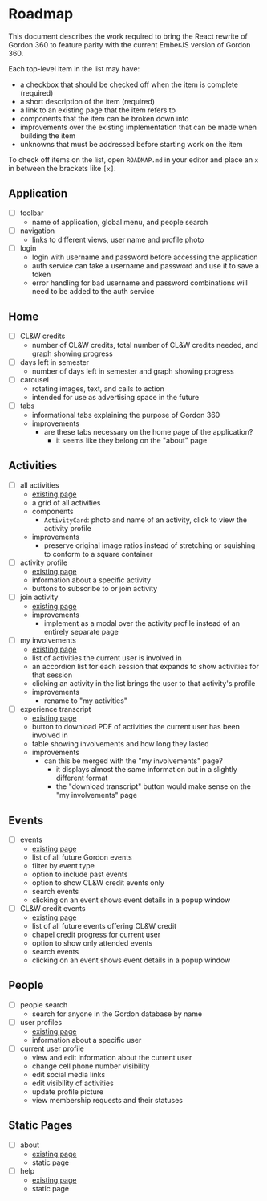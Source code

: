 # Roadmap

This document describes the work required to bring the React rewrite of Gordon 360 to feature parity with the current EmberJS version of Gordon 360.

Each top-level item in the list may have:

- a checkbox that should be checked off when the item is complete (required)
- a short description of the item (required)
- a link to an existing page that the item refers to
- components that the item can be broken down into
- improvements over the existing implementation that can be made when building the item
- unknowns that must be addressed before starting work on the item

To check off items on the list, open `ROADMAP.md` in your editor and place an `x` in between the brackets like `[x]`.

## Application

- [ ] toolbar
  - name of application, global menu, and people search
- [ ] navigation
  - links to different views, user name and profile photo
- [ ] login
  - login with username and password before accessing the application
  - auth service can take a username and password and use it to save a token
  - error handling for bad username and password combinations will need to be added to the auth service

## Home

- [ ] CL&W credits
  - number of CL&W credits, total number of CL&W credits needed, and graph showing progress
- [ ] days left in semester
  - number of days left in semester and graph showing progress
- [ ] carousel
  - rotating images, text, and calls to action
  - intended for use as advertising space in the future
- [ ] tabs
  - informational tabs explaining the purpose of Gordon 360
  - improvements
    - are these tabs necessary on the home page of the application?
      - it seems like they belong on the "about" page

## Activities

- [ ] all activities
  - [existing page](https://360.gordon.edu/#/all-activities)
  - a grid of all activities
  - components
    - `ActivityCard`: photo and name of an activity, click to view the activity profile
  - improvements
    - preserve original image ratios instead of stretching or squishing to conform to a square container
- [ ] activity profile
  - [existing page](https://360.gordon.edu/#/specific-activity/201709/AJMISS)
  - information about a specific activity
  - buttons to subscribe to or join activity
- [ ] join activity
  - [existing page](https://360.gordon.edu/#/add-membership/201709/AJG)
  - improvements
    - implement as a modal over the activity profile instead of an entirely separate page
- [ ] my involvements
  - [existing page](https://360.gordon.edu/#/my-involvements)
  - list of activities the current user is involved in
  - an accordion list for each session that expands to show activities for that session
  - clicking an activity in the list brings the user to that activity's profile
  - improvements
    - rename to "my activities"
- [ ] experience transcript
  - [existing page](https://360.gordon.edu/#/transcript)
  - button to download PDF of activities the current user has been involved in
  - table showing involvements and how long they lasted
  - improvements
    - can this be merged with the "my involvements" page?
      - it displays almost the same information but in a slightly different format
      - the "download transcript" button would make sense on the "my involvements" page

## Events

- [ ] events
  - [existing page](https://360.gordon.edu/#/all-events)
  - list of all future Gordon events
  - filter by event type
  - option to include past events
  - option to show CL&W credit events only
  - search events
  - clicking on an event shows event details in a popup window
- [ ] CL&W credit events
  - [existing page](https://360.gordon.edu/#/chapel-credits)
  - list of all future events offering CL&W credit
  - chapel credit progress for current user
  - option to show only attended events
  - search events
  - clicking on an event shows event details in a popup window

## People

- [ ] people search
  - search for anyone in the Gordon database by name
- [ ] user profiles
  - [existing page](https://360.gordon.edu/#/profile/henry.hao)
  - information about a specific user
- [ ] current user profile
  - view and edit information about the current user
  - change cell phone number visibility
  - edit social media links
  - edit visibility of activities
  - update profile picture
  - view membership requests and their statuses

## Static Pages

- [ ] about
  - [existing page](https://360.gordon.edu/#/about)
  - static page
- [ ] help
  - [existing page](https://360.gordon.edu/#/help)
  - static page
